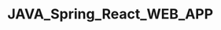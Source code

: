 # JAVA_Spring_React_WEB_APP
<!--This Web-app uses technologies such as:
* JAVA (language for Rest sserver)
* Spring-Boot(application framework)
* MAVEN (project builder)
* H2 (DB)
* React-DOM (for UI interface)

-----
#  Agenda

This app is used to announce the conference. 
There are three user clusters for this .
1. ***Default users*** (unauthorized users)
2. ***Authorized users***
3. ***Admin***

###  They have access to different functionalities.

> ***Default users***
> > * Сan only watch conference information  ![Func defUser](https://github.com/andronaft/JAVA_Spring_React_WEB_APP/blob/master/src/main/resources/img_for_README/defaulrUser_function.png)

> ***Athorized users***
> > * Can join the conference
> > * Can view account information  ![Func auzUser](https://github.com/andronaft/JAVA_Spring_React_WEB_APP/blob/master/src/main/resources/img_for_README/authorizationUser_function.png)

> ***Admin***
> > * Can delete participants from conference
> > * Can cancel conference
> > * Can create new conference ![Func admin](https://github.com/andronaft/JAVA_Spring_React_WEB_APP/blob/master/src/main/resources/img_for_README/admin_funcrion.png)

---

# DATA BASE information

### There are three tables.

![DB Diagrams](https://github.com/andronaft/JAVA_Spring_React_WEB_APP/blob/master/src/main/resources/Create_Insert_SQLscript_for_BD/BD_Diagram.png)

>>> SQL script for creating table and insert start data you can find here [SQL CREATE](https://github.com/andronaft/JAVA_Spring_React_WEB_APP/tree/master/src/main/resources/Create_Insert_SQLscript_for_BD)

---

# Functionality on the Java side

> ***ParticipantDAO***
>> ![ParticipantDao](https://github.com/andronaft/JAVA_Spring_React_WEB_APP/blob/master/src/main/resources/img_for_README/participantDAO.png)

> ***ConferenceDAO***
>> ![ConferenceDao](https://github.com/andronaft/JAVA_Spring_React_WEB_APP/blob/master/src/main/resources/img_for_README/conferenceDAO.png)

> ***RoomMDAO***
>> ![RoomDao](https://github.com/andronaft/JAVA_Spring_React_WEB_APP/blob/master/src/main/resources/img_for_README/roomDAO.png)


---

* Not packaged react you will find [here](https://github.com/andronaft/JAVA_Spring_React_WEB_APP/tree/master/src/main/resources/src_React_dontPack)

---

```
String lastly = "you'll see  a cool toxic feature"
boolean do_you_scroll_below = (0 == (7 * (4 ^ (2))%(3)));
if (do_you_scroll_below && users.getPresense){
    sout(lastly)
}
```

![feature](https://github.com/andronaft/JAVA_Spring_React_WEB_APP/blob/master/src/main/resources/img_for_README/feature.gif)





